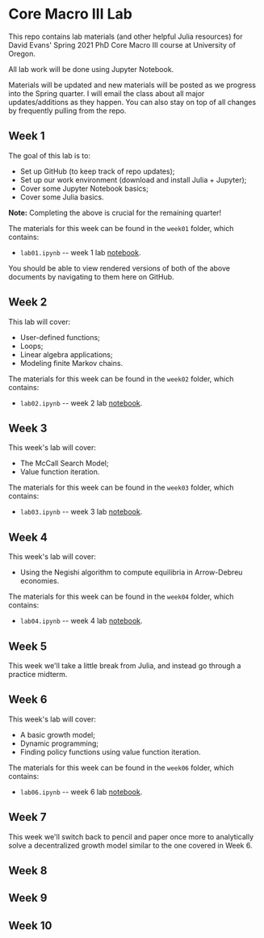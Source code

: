 # Core Macro III Lab

This repo contains lab materials (and other helpful Julia resources) for David Evans' Spring 2021 PhD Core Macro III course at University of Oregon.

All lab work will be done using Jupyter Notebook.

Materials will be updated and new materials will be posted as we progress into the Spring quarter. I will email the class about all major updates/additions as they happen. You can also stay on top of all changes by frequently pulling from the repo. 

## Week 1

The goal of this lab is to:
- Set up GitHub (to keep track of repo updates);
- Set up our work environment (download and install Julia + Jupyter);
- Cover some Jupyter Notebook basics;
- Cover some Julia basics.

**Note:** Completing the above is crucial for the remaining quarter!

The materials for this week can be found in the `week01` folder, which contains:
- `lab01.ipynb` -- week 1 lab [notebook](https://nbviewer.jupyter.org/github/gionikola/spring2021_core_macro_lab/blob/main/week01/lab01.ipynb).

You should be able to view rendered versions of both of the above documents by navigating to them here on GitHub.

## Week 2

This lab will cover:
- User-defined functions;
- Loops;
- Linear algebra applications;
- Modeling finite Markov chains.

The materials for this week can be found in the `week02` folder, which contains:
- `lab02.ipynb` -- week 2 lab [notebook](https://nbviewer.jupyter.org/github/gionikola/spring2021_core_macro_lab/blob/main/week02/lab02.ipynb). 

## Week 3

This week's lab will cover:
- The McCall Search Model;
- Value function iteration.

The materials for this week can be found in the `week03` folder, which contains:
- `lab03.ipynb` -- week 3 lab [notebook](https://nbviewer.jupyter.org/github/gionikola/spring2021_core_macro_lab/blob/main/week03/lab03.ipynb).

## Week 4

This week's lab will cover:
- Using the Negishi algorithm to compute equilibria in Arrow-Debreu economies.

The materials for this week can be found in the `week04` folder, which contains:
- `lab04.ipynb` -- week 4 lab [notebook](https://nbviewer.jupyter.org/github/gionikola/spring2021_core_macro_lab/blob/main/week04/lab04.ipynb).

## Week 5

This week we'll take a little break from Julia, and instead go through a practice midterm.

## Week 6

This week's lab will cover:
- A basic growth model;
- Dynamic programming;
- Finding policy functions using value function iteration.

The materials for this week can be found in the `week06` folder, which contains:
- `lab06.ipynb` -- week 6 lab [notebook](https://nbviewer.jupyter.org/github/gionikola/spring2021_core_macro_lab/blob/main/week06/lab06.ipynb).

## Week 7

This week we'll switch back to pencil and paper once more to analytically solve a decentralized growth model similar to the one covered in Week 6.

## Week 8

## Week 9

## Week 10
